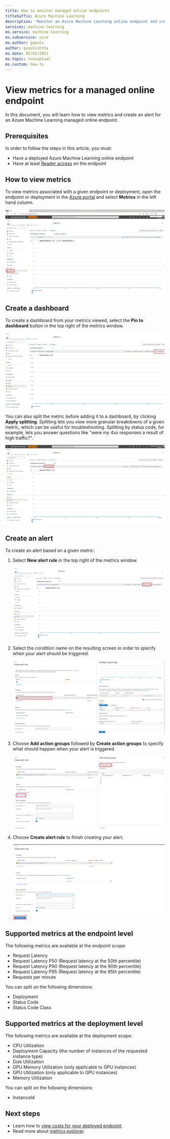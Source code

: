 ```yaml
---
title: How to monitor managed online endpoints
titleSuffix: Azure Machine Learning
description: 'Monitor an Azure Machine Learning online endpoint and create your first alert.'
services: machine-learning
ms.service: machine-learning
ms.subservice: core
ms.author: gopalv
author: gvashishtha
ms.date: 05/03/2021
ms.topic: conceptual
ms.custom: how-to
---
```


# View metrics for a managed online endpoint

In this document, you will learn how to view metrics and create an alert for an Azure Machine Learning managed online endpoint.

## Prerequisites

In order to follow the steps in this article, you must:

- Have a deployed Azure Machine Learning online endpoint
- Have at least [Reader access](../role-based-access-control/role-assignments-portal.md) on the endpoint

## How to view metrics

To view metrics associated with a given endpoint or deployment, open the endpoint or deployment in the [Azure portal](https://portal.azure.com) and select **Metrics** in the left hand column.

[![Metrics button](./media/how-to-monitor-online-endpoints/1.click-metric.png)](./media/how-to-monitor-online-endpoints/online-endpoints-choose-metric.png#lightbox)

## Create a dashboard

To create a dashboard from your metrics viewed, select the **Pin to dashboard** button in the top right of the metrics window.

[![Screenshot showing "Pin to Dashboard" button surrounded by a red box](./media/how-to-monitor-online-endpoints/online-endpoints-pin-to-dashboard.png)](./media/how-to-monitor-online-endpoints/1.pin-to-dashboard.png#lightbox)

You can also split the metric before adding it to a dashboard, by clicking **Apply splitting**. Splitting lets you view more granular breakdowns of a given metric, which can be useful for troubleshooting. Splitting by status code, for example, lets you answer questions like "were my 4xx responses a result of high traffic?".

[![Screenshot showing "Apply Splitting" button surrounded by a red box](./media/how-to-monitor-online-endpoints/online-endpoints-apply-splitting.png)](./media/how-to-monitor-online-endpoints/2.apply-splitting.png#lightbox)

## Create an alert

To create an alert based on a given metric:

1. Select **New alert rule** in the top right of the metrics window.

    [![Screenshot showing "New alert rule" button surrounded by a red box](./media/how-to-monitor-online-endpoints/online-endpoints-new-alert-rule.png)](./media/how-to-monitor-online-endpoints/3.new-alert-rule.png#lightbox)

1. Select the condition name on the resulting screen in order to specify when your alert should be triggered.

    [![Screenshot showing "Configure signal logic" button surrounded by a red box](./media/how-to-monitor-online-endpoints/online-endpoints-configure-signal-logic.png)](./media/how-to-monitor-online-endpoints/4.configure-signal-logic.png#lightbox)

1. Choose **Add action groups** followed by **Create action groups** to specify what should happen when your alert is triggered.

    [![Screenshot showing "Create action group" button surrounded by a red box](./media/how-to-monitor-online-endpoints/online-endpoints-create-action-group.png)](./media/how-to-monitor-online-endpoints/5.create-action-group.png#lightbox)

1. Choose **Create alert rule** to finish creating your alert.

    [![Screenshot showing "Create alert rule" button surrounded by a red box](./media/how-to-monitor-online-endpoints/online-endpoints-create-alert-rule.png)](./media/how-to-monitor-online-endpoints/6.create-alert-rule.png#lightbox)

## Supported metrics at the endpoint level

The following metrics are available at the endpoint scope:

- Request Latency
- Request Latency P50 (Request latency at the 50th percentile)
- Request Latency P90 (Request latency at the 90th percentile)
- Request Latency P95 (Request latency at the 95th percentile)
- Requests per minute

You can split on the following dimensions:

- Deployment
- Status Code
- Status Code Class

## Supported metrics at the deployment level

The following metrics are available at the deployment scope:

- CPU Utilization
- Deployment Capacity (the number of instances of the requested instance type)
- Disk Utilization
- GPU Memory Utilization (only applicable to GPU instances)
- GPU Utilization (only applicable to GPU instances)
- Memory Utilization

You can split on the following dimensions:

- InstanceId

## Next steps

* Learn how to [view costs for your deployed endpoint](./how-to-view-online-endpoints-costs.md).
* Read more about [metrics explorer](../azure-monitor/essentials/metrics-charts.md).